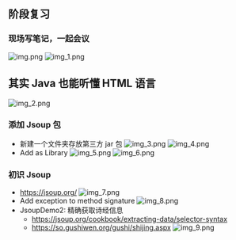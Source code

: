 ## 阶段复习
### 现场写笔记，一起会议
![img.png](img.png)
![img_1.png](img_1.png)

## 其实 Java 也能听懂 HTML 语言
![img_2.png](img_2.png)
### 添加 Jsoup 包
- 新建一个文件夹存放第三方 jar 包
![img_3.png](img_3.png)
![img_4.png](img_4.png)
- Add as Library
![img_5.png](img_5.png)
![img_6.png](img_6.png)

### 初识 Jsoup
- https://jsoup.org/
![img_7.png](img_7.png)
- Add exception to method signature
![img_8.png](img_8.png)
- JsoupDemo2: 精确获取诗经信息
  - https://jsoup.org/cookbook/extracting-data/selector-syntax
  - https://so.gushiwen.org/gushi/shijing.aspx
![img_9.png](img_9.png)











